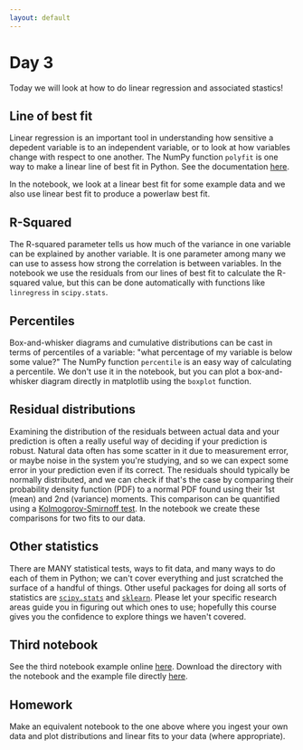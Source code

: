 ```yaml
---
layout: default
---
```


# Day 3

Today we will look at how to do linear regression and associated stastics!

## Line of best fit

Linear regression is an important tool in understanding how sensitive a depedent variable is to an independent variable, or to look at how variables change with respect to one another. The NumPy function `polyfit` is one way to make a linear line of best fit in Python. See the documentation [here](https://numpy.org/doc/stable/reference/generated/numpy.polyfit.html). 

In the notebook, we look at a linear best fit for some example data and we also use linear best fit to produce a powerlaw best fit.

## R-Squared

The R-squared parameter tells us how much of the variance in one variable can be explained by another variable. It is one parameter among many we can use to assess how strong the correlation is between variables. In the notebook we use the residuals from our lines of best fit to calculate the R-squared value, but this can be done automatically with functions like `linregress` in `scipy.stats`.

## Percentiles

Box-and-whisker diagrams and cumulative distributions can be cast in terms of percentiles of a variable: "what percentage of my variable is below some value?" The NumPy function `percentile` is an easy way of calculating a percentile. We don't use it in the notebook, but you can plot a box-and-whisker diagram directly in matplotlib using the `boxplot` function.

## Residual distributions

Examining the distribution of the residuals between actual data and your prediction is often a really useful way of deciding if your prediction is robust. Natural data often has some scatter in it due to measurement error, or maybe noise in the system you're studying, and so we can expect some error in your prediction even if its correct. The residuals should typically be normally distributed, and we can check if that's the case by comparing their probability density function (PDF) to a normal PDF found using their 1st (mean) and 2nd (variance) moments. This comparison can be quantified using a [Kolmogorov-Smirnoff test](https://en.wikipedia.org/wiki/Kolmogorov%E2%80%93Smirnov_test). In the notebook we create these comparisons for two fits to our data.

## Other statistics

There are MANY statistical tests, ways to fit data, and many ways to do each of them in Python; we can't cover everything and just scratched the surface of a handful of things. Other useful packages for doing all sorts of statistics are [`scipy.stats`](https://docs.scipy.org/doc/scipy/reference/stats.html) and [`sklearn`](https://scikit-learn.org/stable/). Please let your specific research areas guide you in figuring out which ones to use; hopefully this course gives you the confidence to explore things we haven't covered.

## Third notebook

See the third notebook example online [here](https://github.com/geomorphlab/medaes/blob/gh-pages/day3/day3.ipynb). Download the directory with the notebook and the example file directly [here](./day3/day3.zip).

## Homework

Make an equivalent notebook to the one above where you ingest your own data and plot distributions and linear fits to your data (where appropriate).